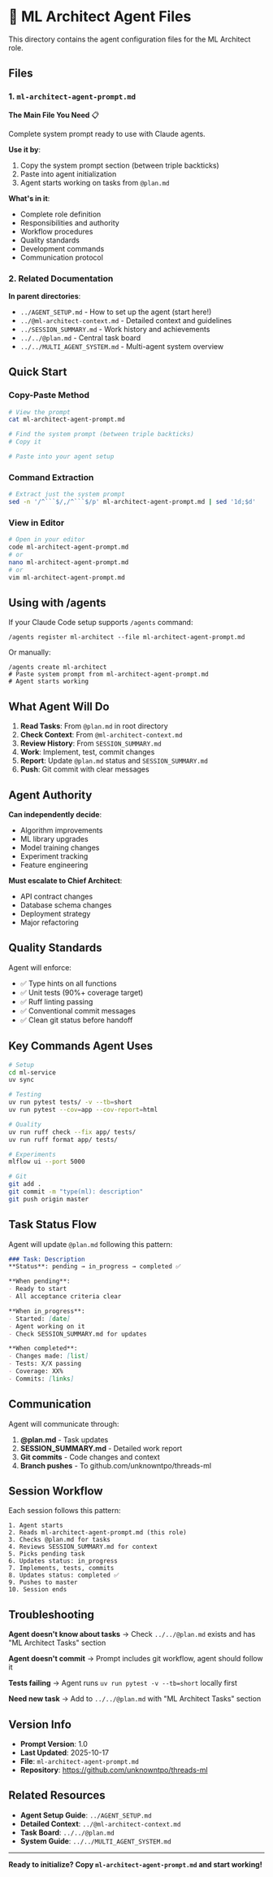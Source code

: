 # 🤖 ML Architect Agent Files

This directory contains the agent configuration files for the ML Architect role.

## Files

### 1. `ml-architect-agent-prompt.md`
**The Main File You Need** 📋

Complete system prompt ready to use with Claude agents.

**Use it by**:
1. Copy the system prompt section (between triple backticks)
2. Paste into agent initialization
3. Agent starts working on tasks from `@plan.md`

**What's in it**:
- Complete role definition
- Responsibilities and authority
- Workflow procedures
- Quality standards
- Development commands
- Communication protocol

### 2. Related Documentation

**In parent directories**:
- `../AGENT_SETUP.md` - How to set up the agent (start here!)
- `../@ml-architect-context.md` - Detailed context and guidelines
- `../SESSION_SUMMARY.md` - Work history and achievements
- `../../@plan.md` - Central task board
- `../../MULTI_AGENT_SYSTEM.md` - Multi-agent system overview

## Quick Start

### Copy-Paste Method
```bash
# View the prompt
cat ml-architect-agent-prompt.md

# Find the system prompt (between triple backticks)
# Copy it

# Paste into your agent setup
```

### Command Extraction
```bash
# Extract just the system prompt
sed -n '/^```$/,/^```$/p' ml-architect-agent-prompt.md | sed '1d;$d'
```

### View in Editor
```bash
# Open in your editor
code ml-architect-agent-prompt.md
# or
nano ml-architect-agent-prompt.md
# or
vim ml-architect-agent-prompt.md
```

## Using with /agents

If your Claude Code setup supports `/agents` command:

```
/agents register ml-architect --file ml-architect-agent-prompt.md
```

Or manually:

```
/agents create ml-architect
# Paste system prompt from ml-architect-agent-prompt.md
# Agent starts working
```

## What Agent Will Do

1. **Read Tasks**: From `@plan.md` in root directory
2. **Check Context**: From `@ml-architect-context.md`
3. **Review History**: From `SESSION_SUMMARY.md`
4. **Work**: Implement, test, commit changes
5. **Report**: Update `@plan.md` status and `SESSION_SUMMARY.md`
6. **Push**: Git commit with clear messages

## Agent Authority

**Can independently decide**:
- Algorithm improvements
- ML library upgrades
- Model training changes
- Experiment tracking
- Feature engineering

**Must escalate to Chief Architect**:
- API contract changes
- Database schema changes
- Deployment strategy
- Major refactoring

## Quality Standards

Agent will enforce:
- ✅ Type hints on all functions
- ✅ Unit tests (90%+ coverage target)
- ✅ Ruff linting passing
- ✅ Conventional commit messages
- ✅ Clean git status before handoff

## Key Commands Agent Uses

```bash
# Setup
cd ml-service
uv sync

# Testing
uv run pytest tests/ -v --tb=short
uv run pytest --cov=app --cov-report=html

# Quality
uv run ruff check --fix app/ tests/
uv run ruff format app/ tests/

# Experiments
mlflow ui --port 5000

# Git
git add .
git commit -m "type(ml): description"
git push origin master
```

## Task Status Flow

Agent will update `@plan.md` following this pattern:

```markdown
### Task: Description
**Status**: pending → in_progress → completed ✅

**When pending**:
- Ready to start
- All acceptance criteria clear

**When in_progress**:
- Started: [date]
- Agent working on it
- Check SESSION_SUMMARY.md for updates

**When completed**:
- Changes made: [list]
- Tests: X/X passing
- Coverage: XX%
- Commits: [links]
```

## Communication

Agent will communicate through:

1. **@plan.md** - Task updates
2. **SESSION_SUMMARY.md** - Detailed work report
3. **Git commits** - Code changes and context
4. **Branch pushes** - To github.com/unknowntpo/threads-ml

## Session Workflow

Each session follows this pattern:

```
1. Agent starts
2. Reads ml-architect-agent-prompt.md (this role)
3. Checks @plan.md for tasks
4. Reviews SESSION_SUMMARY.md for context
5. Picks pending task
6. Updates status: in_progress
7. Implements, tests, commits
8. Updates status: completed ✅
9. Pushes to master
10. Session ends
```

## Troubleshooting

**Agent doesn't know about tasks**
→ Check `../../@plan.md` exists and has "ML Architect Tasks" section

**Agent doesn't commit**
→ Prompt includes git workflow, agent should follow it

**Tests failing**
→ Agent runs `uv run pytest -v --tb=short` locally first

**Need new task**
→ Add to `../../@plan.md` with "ML Architect Tasks" section

## Version Info

- **Prompt Version**: 1.0
- **Last Updated**: 2025-10-17
- **File**: `ml-architect-agent-prompt.md`
- **Repository**: https://github.com/unknowntpo/threads-ml

## Related Resources

- **Agent Setup Guide**: `../AGENT_SETUP.md`
- **Detailed Context**: `../@ml-architect-context.md`
- **Task Board**: `../../@plan.md`
- **System Guide**: `../../MULTI_AGENT_SYSTEM.md`

---

**Ready to initialize? Copy `ml-architect-agent-prompt.md` and start working!**
